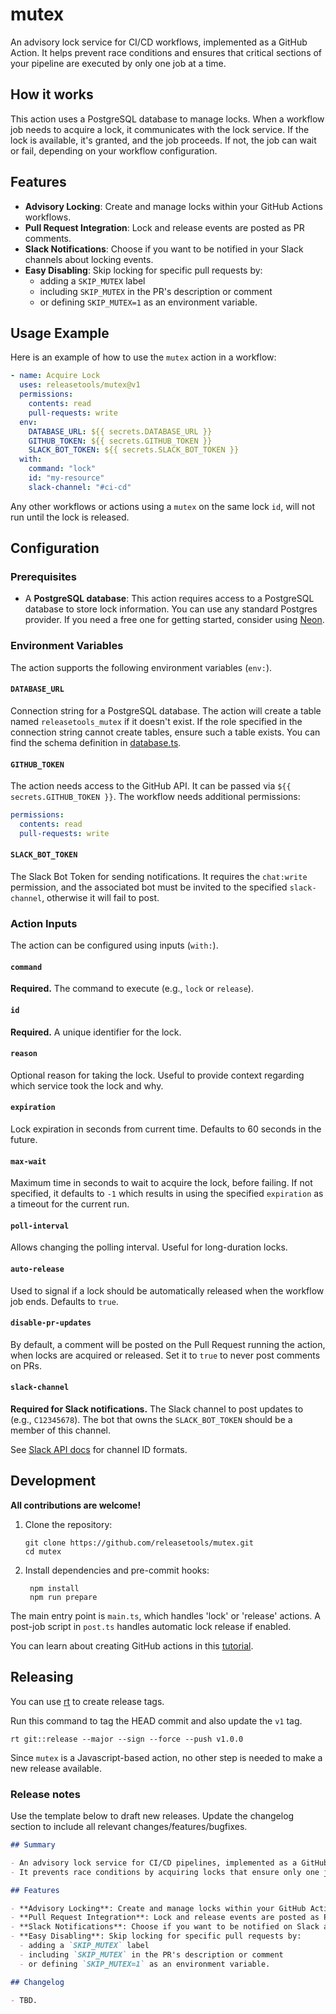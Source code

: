 # mutex

An advisory lock service for CI/CD workflows, implemented as a GitHub Action. It helps prevent race conditions and ensures that critical sections of your pipeline are executed by only one job at a time.

## How it works

This action uses a PostgreSQL database to manage locks. When a workflow job needs to acquire a lock, it communicates with the lock service. If the lock is available, it's granted, and the job proceeds. If not, the job can wait or fail, depending on your workflow configuration.

## Features

- **Advisory Locking**: Create and manage locks within your GitHub Actions workflows.
- **Pull Request Integration**: Lock and release events are posted as PR comments.
- **Slack Notifications**: Choose if you want to be notified in your Slack channels about locking events.
- **Easy Disabling**: Skip locking for specific pull requests by:
  - adding a `SKIP_MUTEX` label
  - including `SKIP_MUTEX` in the PR's description or comment
  - or defining `SKIP_MUTEX=1` as an environment variable.

## Usage Example

Here is an example of how to use the `mutex` action in a workflow:

```yaml
- name: Acquire Lock
  uses: releasetools/mutex@v1
  permissions:
    contents: read
    pull-requests: write
  env:
    DATABASE_URL: ${{ secrets.DATABASE_URL }}
    GITHUB_TOKEN: ${{ secrets.GITHUB_TOKEN }}
    SLACK_BOT_TOKEN: ${{ secrets.SLACK_BOT_TOKEN }}
  with:
    command: "lock"
    id: "my-resource"
    slack-channel: "#ci-cd"
```

Any other workflows or actions using a `mutex` on the same lock `id`, will not run until the lock is released.

## Configuration

### Prerequisites

- A **PostgreSQL database**: This action requires access to a PostgreSQL database to store lock information. You can use any standard Postgres provider. If you need a free one for getting started, consider using [Neon](https://neon.new).

### Environment Variables

The action supports the following environment variables (`env:`).

#### `DATABASE_URL`

Connection string for a PostgreSQL database. The action will create a table named `releasetools_mutex` if it doesn't exist. If the role specified in the connection string cannot create tables, ensure such a table exists. You can find the schema definition in [database.ts](./src/database.ts).

#### `GITHUB_TOKEN`

The action needs access to the GitHub API. It can be passed via `${{ secrets.GITHUB_TOKEN }}`. The workflow needs additional permissions:

```yaml
permissions:
  contents: read
  pull-requests: write
```

#### `SLACK_BOT_TOKEN`

The Slack Bot Token for sending notifications. It requires the `chat:write` permission, and the associated bot must be invited to the specified `slack-channel`, otherwise it will fail to post.

### Action Inputs

The action can be configured using inputs (`with:`).

#### `command`

**Required.** The command to execute (e.g., `lock` or `release`).

#### `id`

**Required.** A unique identifier for the lock.

#### `reason`

Optional reason for taking the lock. Useful to provide context regarding which service took the lock and why.

#### `expiration`

Lock expiration in seconds from current time. Defaults to 60 seconds in the future.

#### `max-wait`

Maximum time in seconds to wait to acquire the lock, before failing.
If not specified, it defaults to `-1` which results in using the specified `expiration` as a timeout for the current run.

#### `poll-interval`

Allows changing the polling interval. Useful for long-duration locks.

#### `auto-release`

Used to signal if a lock should be automatically released when the workflow job ends. Defaults to `true`.

#### `disable-pr-updates`

By default, a comment will be posted on the Pull Request running the action, when locks are acquired or released.
Set it to `true` to never post comments on PRs.

#### `slack-channel`

**Required for Slack notifications.** The Slack channel to post updates to (e.g., `C12345678`).
The bot that owns the `SLACK_BOT_TOKEN` should be a member of this channel.

See [Slack API docs](https://docs.slack.dev/reference/methods/chat.postMessage/#channels) for channel ID formats.

## Development

**All contributions are welcome!**

1. Clone the repository:

   ```shell
   git clone https://github.com/releasetools/mutex.git
   cd mutex
   ```

2. Install dependencies and pre-commit hooks:

   ```shell
    npm install
    npm run prepare
   ```

The main entry point is `main.ts`, which handles 'lock' or 'release' actions. A post-job script in `post.ts` handles automatic lock release if enabled.

You can learn about creating GitHub actions in this [tutorial](https://docs.github.com/en/actions/tutorials/create-actions/create-a-javascript-action).

## Releasing

You can use [rt](https://github.com/releasetools/cli) to create release tags.

Run this command to tag the HEAD commit and also update the `v1` tag.

```shell
rt git::release --major --sign --force --push v1.0.0
```

Since `mutex` is a Javascript-based action, no other step is needed to make a new release available.

### Release notes

Use the template below to draft new releases. Update the changelog section to include all relevant changes/features/bugfixes.

```markdown
## Summary

- An advisory lock service for CI/CD pipelines, implemented as a GitHub Action.
- It prevents race conditions by acquiring locks that ensure only one job can access shared resources at the same time.

## Features

- **Advisory Locking**: Create and manage locks within your GitHub Actions workflows.
- **Pull Request Integration**: Lock and release events are posted as PR comments.
- **Slack Notifications**: Choose if you want to be notified on Slack about locking events.
- **Easy Disabling**: Skip locking for specific pull requests by:
  - adding a `SKIP_MUTEX` label
  - including `SKIP_MUTEX` in the PR's description or comment
  - or defining `SKIP_MUTEX=1` as an environment variable.

## Changelog

- TBD.
```
